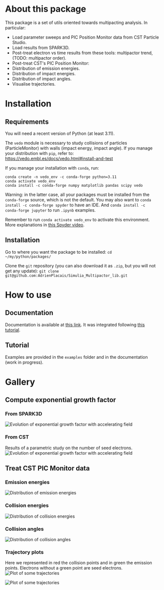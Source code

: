 # About this package
This package is a set of utils oriented towards multipacting analysis.
In particular:
 - Load parameter sweeps and PIC Position Monitor data from CST Particle Studio.
 - Load results from SPARK3D.
 - Post-treat electron vs time results from these tools: multipactor trend, (TODO: multipactor order).
 - Post-treat CST's PIC Position Monitor:
  - Distribution of emission energies.
  - Distribution of impact energies.
  - Distribution of impact angles.
  - Visualise trajectories.

# Installation
## Requirements
You will need a recent version of Python (at least 3.11).

The `vedo` module is necessary to study collisions of particles (ParticleMonitor) with walls (impact energy, impact angle).
If you manage your distribution with `pip`, refer to: https://vedo.embl.es/docs/vedo.html#install-and-test

If you manage your installation with `conda`, run:
```
conda create -n vedo_env -c conda-forge python=3.11
conda activate vedo_env
conda install -c conda-forge numpy matplotlib pandas scipy vedo
```
Warning: in the latter case, all your packages must be installed from the `conda-forge` source, which is not the default.
You may also want to `conda install -c conda-forge spyder` to have an IDE.
And `conda install -c conda-forge jupyter` to run `.ipynb` examples.

Remember to run `conda activate vedo_env` to activate this environment.
More explanations in [this Spyder video](https://www.youtube.com/watch?v=Ul79ihg41Rs).

## Installation
Go to where you want the package to be installed:
``cd ~/my/python/packages/``

Clone the `git` repository (you can also download it as `.zip`, but you will not get any update):
``git clone git@github.com:AdrienPlacais/Simulia_Multipactor_lib.git``

# How to use
## Documentation
Documentation is available at [this link](https://adrienplacais.github.io/Simulia_Multipactor_lib/html/index.html).
It was integrated following [this tutorial](https://daler.github.io/sphinxdoc-test/includeme.html).

## Tutorial
Examples are provided in the `examples` folder and in the documentation (work in progress).

# Gallery
## Compute exponential growth factor
### From SPARK3D
![Evolution of exponential growth factor with accelerating field](docs/manual/images/exp_growth_spark.png)

### From CST
Results of a parametric study on the number of seed electrons.
![Evolution of exponential growth factor with accelerating field](docs/manual/images/exp_growth_cst.png)

## Treat CST PIC Monitor data
### Emission energies
![Distribution of emission energies](docs/manual/images/emission_energy_distribution.png)

### Collision energies
![Distribution of collision energies](docs/manual/images/collision_energy_distribution.png)

### Collision angles
![Distribution of collision angles](docs/manual/images/collision_angle_distribution.png)

### Trajectory plots
Here we represented in red the collision points and in green the emission points.
Electrons without a green point are seed electrons.
![Plot of some trajectories](docs/manual/images/trajectories_1.png)

![Plot of some trajectories](docs/manual/images/trajectories_2.png)


